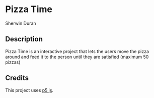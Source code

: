 # Pizza Time
Sherwin Duran


## Description
Pizza Time is an interactive project that lets the users move the pizza around and feed it to the person until they are satisfied (maximum 50 pizzas)


## Credits
This project uses [p5.js](https://p5js.org).


